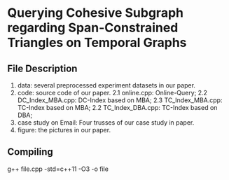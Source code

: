 # Querying Cohesive Subgraph regarding Span-Constrained Triangles on Temporal Graphs
## File Description
1. data: several preprocessed experiment datasets in our paper.
2. code: source code of our paper.
   2.1 online.cpp: Online-Query;
   2.2 DC_Index_MBA.cpp: DC-Index based on MBA;
   2.3 TC_Index_MBA.cpp: TC-Index based on MBA;
   2.2 TC_Index_DBA.cpp: TC-Index based on DBA;
3. case study on Email: Four trusses of our case study in paper.
4. figure: the pictures in our paper.

## Compiling
g++ file.cpp -std=c++11 -O3 -o file
